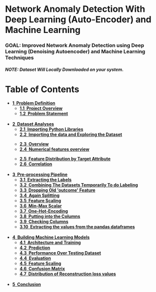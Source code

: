 # Network Anomaly Detection With Deep Learning (Auto-Encoder) and Machine Learning
### GOAL: Improved Network Anomaly Detection using Deep Learning (Denoising Autoencoder) and Machine Learning Techniques

##### NOTE: Dataset Will Locally Downloaded on your system.

<h1>Table of Contents<b><br><span class="tocSkip"></span></h1>
<div class="toc"><ul class="toc-item"><li><span><a href="#Problem-Definition" data-toc-modified-id="Problem-Definition-1"><span class="toc-item-num">1&nbsp;&nbsp;</span>Problem Definition</a></span><ul class="toc-item"><li><span><a href="#Project-Overview" data-toc-modified-id="Project-Overview-1.1"><span class="toc-item-num">1.1&nbsp;&nbsp;</span>Project Overview</a></span></li><li><span><a href="#Problem-Statement" data-toc-modified-id="Problem-Statement-1.2"><span class="toc-item-num">1.2&nbsp;&nbsp;</span>Problem Statement</a></span></li></ul></li>
<br>
<li><span><a href="#Problem-Definition" data-toc-modified-id="Problem-Definition-1"><span class="toc-item-num">2&nbsp;&nbsp;</span>Dataset Analyses</a></span><ul class="toc-item"><li><span><a href="#Project-Overview" data-toc-modified-id="Project-Overview-1.1"><span class="toc-item-num">2.1&nbsp;&nbsp;</span>Importing Python Libraries</a></span></li><li><span><a href="#Problem-Statement" data-toc-modified-id="Problem-Statement-1.2"><span class="toc-item-num">2.2&nbsp;&nbsp;</span>Importing the data and Exploring the Dataset</a></span></li></ul></li><ul class="toc-item"><li><span><a href="#Project-Overview" data-toc-modified-id="Project-Overview-1.1"><span class="toc-item-num">2.3&nbsp;&nbsp;</span>Overview</a></span></li><li><span><a href="#Problem-Statement" data-toc-modified-id="Problem-Statement-1.2"><span class="toc-item-num">2.4&nbsp;&nbsp;</span>Numerical features overview</a></span></li></ul><ul class="toc-item"><li><span><a href="#Project-Overview" data-toc-modified-id="Project-Overview-1.1"><span class="toc-item-num">2.5&nbsp;&nbsp;</span>Feature Distribution by Target Attribute</a></span></li><li><span><a href="#Problem-Statement" data-toc-modified-id="Problem-Statement-1.2"><span class="toc-item-num">2.6&nbsp;&nbsp;</span>Correlation</a></span></li></ul>
<br>
<li><span><a href="#Pre-processing-Pipeline" data-toc-modified-id="Pre-processing-Pipeline-3"><span class="toc-item-num">3&nbsp;&nbsp;</span>Pre-processing Pipeline</a></span><ul class="toc-item"><li><span><a href="#Encoding" data-toc-modified-id="Encoding-3.1"><span class="toc-item-num">3.1&nbsp;&nbsp;</span>Extracting the Labels</a></span></li><li><span><a href="#Feature-Scaling" data-toc-modified-id="Feature-Scaling-3.2"><span class="toc-item-num">3.2&nbsp;&nbsp;</span>Combining The Datasets Temporarily To do Labeling</a></span></li><li><span><a href="#Splitting-data-into-training-and-testing-sets" data-toc-modified-id="Splitting-data-into-training-and-testing-sets-3.3"><span class="toc-item-num">3.3&nbsp;&nbsp;</span>Dropping Old 'outcome' Feature</a></span></li></ul><ul class="toc-item"><li><span><a href="#Encoding" data-toc-modified-id="Encoding-3.1"><span class="toc-item-num">3.4&nbsp;&nbsp;</span>Again Splitting</a></span></li><li><span><a href="#Feature-Scaling" data-toc-modified-id="Feature-Scaling-3.2"><span class="toc-item-num">3.5&nbsp;&nbsp;</span>Feature Scaling</a></span></li><li><span><a href="#Splitting-data-into-training-and-testing-sets" data-toc-modified-id="Splitting-data-into-training-and-testing-sets-3.3"><span class="toc-item-num">3.6&nbsp;&nbsp;</span>Min-Max Scalar</a></span></li></ul><ul class="toc-item"><li><span><a href="#Encoding" data-toc-modified-id="Encoding-3.1"><span class="toc-item-num">3.7&nbsp;&nbsp;</span>One-Hot-Encoding</a></span></li><li><span><a href="#Feature-Scaling" data-toc-modified-id="Feature-Scaling-3.2"><span class="toc-item-num">3.8&nbsp;&nbsp;</span>Putting into the Columns</a></span></li><li><span><a href="#Splitting-data-into-training-and-testing-sets" data-toc-modified-id="Splitting-data-into-training-and-testing-sets-3.3"><span class="toc-item-num">3.9&nbsp;&nbsp;</span>Checking Columns</a></span></li></ul><ul class="toc-item"><li><span><a href="#Encoding" data-toc-modified-id="Encoding-3.1"><span class="toc-item-num">3.10&nbsp;&nbsp;</span>Extracting the values from the pandas dataframes</a></span></li></ul></li>
<br>
<li><span><a href="#Pre-processing-Pipeline" data-toc-modified-id="Pre-processing-Pipeline-3"><span class="toc-item-num">4&nbsp;&nbsp;</span>Building Machine Learning Models</a></span><ul class="toc-item"><li><span><a href="#Encoding" data-toc-modified-id="Encoding-3.1"><span class="toc-item-num">4.1&nbsp;&nbsp;</span>Architecture and Training</a></span></li><li><span><a href="#Feature-Scaling" data-toc-modified-id="Feature-Scaling-3.2"><span class="toc-item-num">4.2&nbsp;&nbsp;</span>Prediction</a></span></li><li><span><a href="#Splitting-data-into-training-and-testing-sets" data-toc-modified-id="Splitting-data-into-training-and-testing-sets-3.3"><span class="toc-item-num">4.3&nbsp;&nbsp;</span>Performance Over Testing Dataset</a></span></li></ul><ul class="toc-item"><li><span><a href="#Encoding" data-toc-modified-id="Encoding-3.1"><span class="toc-item-num">4.4&nbsp;&nbsp;</span>Evaluation</a></span></li><li><span><a href="#Feature-Scaling" data-toc-modified-id="Feature-Scaling-3.2"><span class="toc-item-num">4.5&nbsp;&nbsp;</span>Feature Scaling</a></span></li><li><span><a href="#Splitting-data-into-training-and-testing-sets" data-toc-modified-id="Splitting-data-into-training-and-testing-sets-3.3"><span class="toc-item-num">4.6&nbsp;&nbsp;</span>Confusion Matrix</a></span></li></ul><ul class="toc-item"><li><span><a href="#Encoding" data-toc-modified-id="Encoding-3.1"><span class="toc-item-num">4.7&nbsp;&nbsp;</span>Distribution of Reconstruction loss values</a></span></li></ul>
<br>    
<li><span><a href="#Pre-processing-Pipeline" data-toc-modified-id="Pre-processing-Pipeline-3"><span class="toc-item-num">5&nbsp;&nbsp;</span>Conclusion</a></span>   
  
  
  
  

